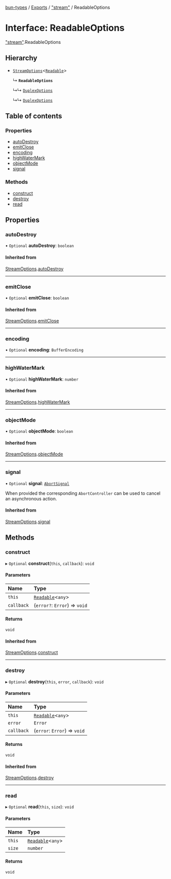 [bun-types](https://github.com/oven-sh/bun-types/blob/master/api-docs/README.md) / [Exports](https://github.com/oven-sh/bun-types/blob/master/api-docs/modules.md) / ["stream"](https://github.com/oven-sh/bun-types/blob/master/api-docs/modules/stream_.md) / ReadableOptions

# Interface: ReadableOptions

["stream"](https://github.com/oven-sh/bun-types/blob/master/api-docs/modules/stream_.md).ReadableOptions

## Hierarchy

- [`StreamOptions`](https://github.com/oven-sh/bun-types/blob/master/api-docs/interfaces/stream_.StreamOptions.md)<[`Readable`](https://github.com/oven-sh/bun-types/blob/master/api-docs/classes/stream_.Readable.md)\>

  ↳ **`ReadableOptions`**

  ↳↳ [`DuplexOptions`](https://github.com/oven-sh/bun-types/blob/master/api-docs/interfaces/stream_.DuplexOptions.md)

  ↳↳ [`DuplexOptions`](https://github.com/oven-sh/bun-types/blob/master/api-docs/interfaces/node_stream_.DuplexOptions.md)

## Table of contents

### Properties

- [autoDestroy](https://github.com/oven-sh/bun-types/blob/master/api-docs/interfaces/stream_.ReadableOptions.md#autodestroy)
- [emitClose](https://github.com/oven-sh/bun-types/blob/master/api-docs/interfaces/stream_.ReadableOptions.md#emitclose)
- [encoding](https://github.com/oven-sh/bun-types/blob/master/api-docs/interfaces/stream_.ReadableOptions.md#encoding)
- [highWaterMark](https://github.com/oven-sh/bun-types/blob/master/api-docs/interfaces/stream_.ReadableOptions.md#highwatermark)
- [objectMode](https://github.com/oven-sh/bun-types/blob/master/api-docs/interfaces/stream_.ReadableOptions.md#objectmode)
- [signal](https://github.com/oven-sh/bun-types/blob/master/api-docs/interfaces/stream_.ReadableOptions.md#signal)

### Methods

- [construct](https://github.com/oven-sh/bun-types/blob/master/api-docs/interfaces/stream_.ReadableOptions.md#construct)
- [destroy](https://github.com/oven-sh/bun-types/blob/master/api-docs/interfaces/stream_.ReadableOptions.md#destroy)
- [read](https://github.com/oven-sh/bun-types/blob/master/api-docs/interfaces/stream_.ReadableOptions.md#read)

## Properties

### autoDestroy

• `Optional` **autoDestroy**: `boolean`

#### Inherited from

[StreamOptions](https://github.com/oven-sh/bun-types/blob/master/api-docs/interfaces/stream_.StreamOptions.md).[autoDestroy](https://github.com/oven-sh/bun-types/blob/master/api-docs/interfaces/stream_.StreamOptions.md#autodestroy)

___

### emitClose

• `Optional` **emitClose**: `boolean`

#### Inherited from

[StreamOptions](https://github.com/oven-sh/bun-types/blob/master/api-docs/interfaces/stream_.StreamOptions.md).[emitClose](https://github.com/oven-sh/bun-types/blob/master/api-docs/interfaces/stream_.StreamOptions.md#emitclose)

___

### encoding

• `Optional` **encoding**: `BufferEncoding`

___

### highWaterMark

• `Optional` **highWaterMark**: `number`

#### Inherited from

[StreamOptions](https://github.com/oven-sh/bun-types/blob/master/api-docs/interfaces/stream_.StreamOptions.md).[highWaterMark](https://github.com/oven-sh/bun-types/blob/master/api-docs/interfaces/stream_.StreamOptions.md#highwatermark)

___

### objectMode

• `Optional` **objectMode**: `boolean`

#### Inherited from

[StreamOptions](https://github.com/oven-sh/bun-types/blob/master/api-docs/interfaces/stream_.StreamOptions.md).[objectMode](https://github.com/oven-sh/bun-types/blob/master/api-docs/interfaces/stream_.StreamOptions.md#objectmode)

___

### signal

• `Optional` **signal**: [`AbortSignal`](https://github.com/oven-sh/bun-types/blob/master/api-docs/modules.md#abortsignal)

When provided the corresponding `AbortController` can be used to cancel an asynchronous action.

#### Inherited from

[StreamOptions](https://github.com/oven-sh/bun-types/blob/master/api-docs/interfaces/stream_.StreamOptions.md).[signal](https://github.com/oven-sh/bun-types/blob/master/api-docs/interfaces/stream_.StreamOptions.md#signal)

## Methods

### construct

▸ `Optional` **construct**(`this`, `callback`): `void`

#### Parameters

| Name | Type |
| :------ | :------ |
| `this` | [`Readable`](https://github.com/oven-sh/bun-types/blob/master/api-docs/classes/stream_.Readable.md)<`any`\> |
| `callback` | (`error?`: `Error`) => `void` |

#### Returns

`void`

#### Inherited from

[StreamOptions](https://github.com/oven-sh/bun-types/blob/master/api-docs/interfaces/stream_.StreamOptions.md).[construct](https://github.com/oven-sh/bun-types/blob/master/api-docs/interfaces/stream_.StreamOptions.md#construct)

___

### destroy

▸ `Optional` **destroy**(`this`, `error`, `callback`): `void`

#### Parameters

| Name | Type |
| :------ | :------ |
| `this` | [`Readable`](https://github.com/oven-sh/bun-types/blob/master/api-docs/classes/stream_.Readable.md)<`any`\> |
| `error` | `Error` |
| `callback` | (`error`: `Error`) => `void` |

#### Returns

`void`

#### Inherited from

[StreamOptions](https://github.com/oven-sh/bun-types/blob/master/api-docs/interfaces/stream_.StreamOptions.md).[destroy](https://github.com/oven-sh/bun-types/blob/master/api-docs/interfaces/stream_.StreamOptions.md#destroy)

___

### read

▸ `Optional` **read**(`this`, `size`): `void`

#### Parameters

| Name | Type |
| :------ | :------ |
| `this` | [`Readable`](https://github.com/oven-sh/bun-types/blob/master/api-docs/classes/stream_.Readable.md)<`any`\> |
| `size` | `number` |

#### Returns

`void`
